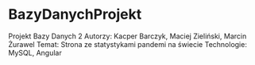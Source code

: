 # BazyDanychProjekt

Projekt Bazy Danych 2
Autorzy: Kacper Barczyk, Maciej Zieliński, Marcin Żurawel
Temat: Strona ze statystykami pandemi na świecie
Technologie: MySQL, Angular
